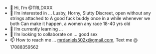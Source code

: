 - 👋 Hi, I’m @TRLDXXX
- 👀 I’m interested in ... Lusby, Horny, Slutty
Discreet, open without any strings attached to
A good fuck buddy once in a while whenever we both
Can make it happen, a women any race 18-40 yrs old
- 🌱 I’m currently learning ...
- 💞️ I’m looking to collaborate on ... good sex
- 📫 How to reach me ... mrdaniels502x@gmail.com,
Text me @ 17088359562

<!---
TRLDXXX/TRLDXXX is a ✨ special ✨ repository because its `README.md` (this file) appears on your GitHub profile.
You can click the Preview link to take a look at your changes.
--->
